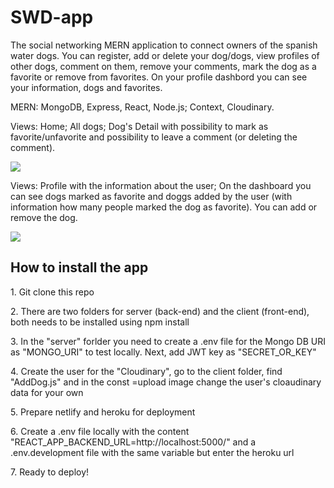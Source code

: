 # SWD-app
The social networking MERN application to connect owners of the spanish water dogs. You can register, add or delete your dog/dogs, view profiles of other dogs, comment on them, remove your comments, mark the dog as a favorite or remove from favorites. On your profile dashbord you can see your information, dogs and favorites. 
<p> MERN: MongoDB, Express, React, Node.js; Context, Cloudinary.</p>
  
<p> Views: Home; All dogs; Dog's Detail with possibility to mark as favorite/unfavorite and possibility to leave a comment (or deleting the comment).
<p></p>
<img src="https://res.cloudinary.com/dtcs8hj99/image/upload/v1626185040/mobileapp_opesig.png"/>
<p></p>
<p>Views: Profile with the information about the user; On the dashboard you can see dogs marked as favorite and doggs added by the user (with information how many people marked the dog as favorite). You can add or remove the dog. 
<p></p>
<img src="https://res.cloudinary.com/dtcs8hj99/image/upload/v1626185049/mobileapp2_zqnrpj.png"/>

## How to install the app
<p> 1. Git clone this repo</p>
<p> 2. There are two folders for server (back-end) and the client (front-end), both needs to be installed using npm install </p>
<p> 3. In the "server" forlder you need to create a .env file for the Mongo DB URI as "MONGO_URI" to test locally. Next, add JWT key as "SECRET_OR_KEY"</p>
<p> 4. Create the user for the "Cloudinary", go to the client folder, find "AddDog.js" and in the const =upload image change the user's cloaudinary data for your own </p>
<p> 5. Prepare netlify and heroku for deployment </p>
<p> 6. Create a .env file locally with the content "REACT_APP_BACKEND_URL=http://localhost:5000/" and a .env.development file with the same variable but enter the heroku url </p>
<p> 7. Ready to deploy! </p>
